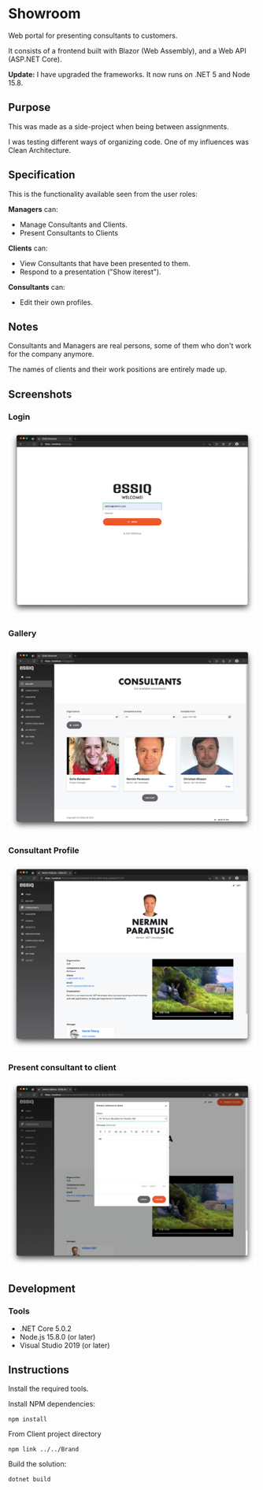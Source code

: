 # Showroom

Web portal for presenting consultants to customers.

It consists of a frontend built with Blazor (Web Assembly), and a Web API (ASP.NET Core).

**Update:** I have upgraded the frameworks. It now runs on .NET 5 and Node 15.8.

## Purpose

This was made as a side-project when being between assignments.

I was testing different ways of organizing code. One of my influences was Clean Architecture.

## Specification

This is the functionality available seen from the user roles:

**Managers** can:
* Manage Consultants and Clients.
* Present Consultants to Clients

**Clients** can:
* View Consultants that have been presented to them.
* Respond to a presentation ("Show iterest").

**Consultants** can:
* Edit their own profiles.

## Notes

Consultants and Managers are real persons, some of them who don't work for the company anymore.

The names of clients and their work positions are entirely made up.

## Screenshots

### Login

<img src="/Screenshots/Login.png" />

### Gallery

<img src="/Screenshots/Gallery.png" />

### Consultant Profile

<img src="/Screenshots/ConsultantProfile.png" />

### Present consultant to client

<img src="/Screenshots/PresentConsultant.png" />

## Development

### Tools

* .NET Core 5.0.2
* Node.js 15.8.0 (or later)
* Visual Studio 2019 (or later)

## Instructions

Install the required tools.

Install NPM dependencies:

```
npm install
```

From Client project directory

```
npm link ../../Brand
```

Build the solution:

```
dotnet build
```
